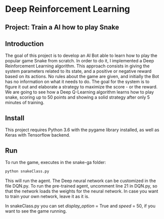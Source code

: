 # Deep Reinforcement Learning
## Project: Train a AI how to play Snake

## Introduction
The goal of this project is to develop an AI Bot able to learn how to play the popular game Snake from scratch. In order to do it, I implemented a Deep Reinforcement Learning algorithm. This approach consists in giving the system parameters related to its state, and a positive or negative reward based on its actions. No rules about the game are given, and initially the Bot has no information on what it needs to do. The goal for the system is to figure it out and elaborate a strategy to maximize the score - or the reward.
We are going to see how a Deep Q-Learning algorithm learns how to play snake, scoring up to 50 points and showing a solid strategy after only 5 minutes of training.

## Install
This project requires Python 3.6 with the pygame library installed, as well as Keras with Tensorflow backend.

## Run
To run the game, executes in the snake-ga folder:

```python
python snakeClass.py
```

This will run the agent. The Deep neural network can be customized in the file DQN.py.
To run the pre-trained agent, uncomment line 21 in DQN.py, so that the network loads the weights for the neural network. In case you want to train your own network, leave it as it is.

In snakeClass.py you can set *display_option* = True and *speed* = 50, if you want to see the game running.
